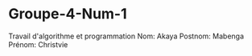 # Groupe-4-Num-1
Travail d'algorithme et programmation
Nom: Akaya 
Postnom: Mabenga 
Prénom: Christvie 
